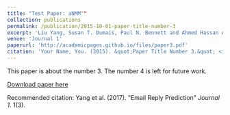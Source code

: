 ```yaml
---
title: "Test Paper: aNMM""
collection: publications
permalink: /publication/2015-10-01-paper-title-number-3
excerpt: 'Liu Yang, Susan T. Dumais, Paul N. Bennett and Ahmed Hassan Awadallah, Characterizing and Predicting Enterprise Email Reply Behavior, To appear in Proceedings of  the 40th International ACM SIGIR Conference on Research and Development in Information Retrieval (SIGIR 2017), Tokyo, Japan, August 7-11, 2017. Full Oral Paper. Acceptance rate=22% (78 out of  362).[PDF][Data]'
venue: 'Journal 1'
paperurl: 'http://academicpages.github.io/files/paper3.pdf'
citation: 'Your Name, You. (2015). &quot;Paper Title Number 3.&quot; <i>Journal 1</i>. 1(3).'
---
```

This paper is about the number 3. The number 4 is left for future work.

[Download paper here](http://yangliuy.github.io/files/paper3.pdf)

Recommended citation: Yang et al. (2017). "Email Reply Prediction" <i>Journal 1</i>. 1(3).